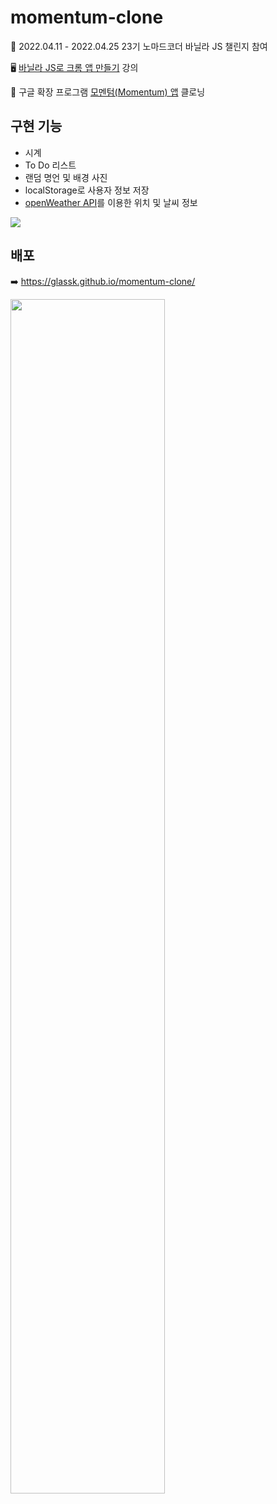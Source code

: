 # momentum-clone

🚀 2022.04.11 - 2022.04.25 23기 노마드코더 바닐라 JS 챌린지 참여

🖥 [바닐라 JS로 크롬 앱 만들기](https://nomadcoders.co/javascript-for-beginners) 강의

🎯 구글 확장 프로그램 [모멘텀(Momentum) 앱](https://chrome.google.com/webstore/detail/momentum/laookkfknpbbblfpciffpaejjkokdgca?hl=ko%3C/div) 클로닝

## 구현 기능
- 시계
- To Do 리스트
- 랜덤 명언 및 배경 사진
- localStorage로 사용자 정보 저장
- [openWeather API](https://openweathermap.org/)를 이용한 위치 및 날씨 정보

<img src="https://user-images.githubusercontent.com/63575891/162611071-eca7c3f5-7926-48a3-ba67-462b413959b0.png" />

## 배포

➡️ https://glassk.github.io/momentum-clone/

<img width="70%" src="https://user-images.githubusercontent.com/63575891/164996103-62c220dc-37eb-4643-b9b3-28cff54c7eef.png" />
